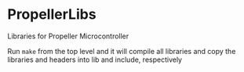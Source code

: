 # PropellerLibs
Libraries for Propeller Microcontroller

Run ```make``` from the top level and it will compile all libraries and copy the libraries and headers into lib and include, respectively
